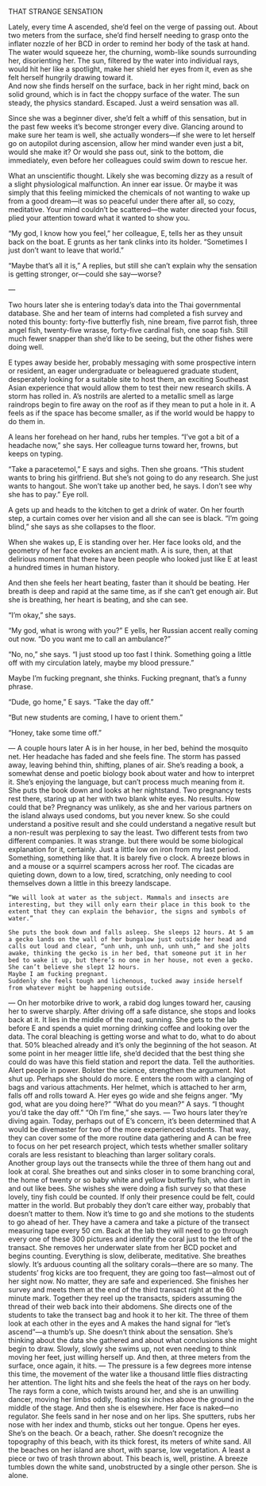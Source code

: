 
<p> THAT STRANGE SENSATION </p>

<p> Lately, every time A ascended, she’d feel on the verge of passing out. About two meters from the surface, she’d find herself needing to grasp onto the inflater nozzle of her BCD in order to remind her body of the task at hand. The water would squeeze her, the churning, womb-like sounds surrounding her, disorienting her. The sun, filtered by the water into individual rays, would hit her like a spotlight, make her shield her eyes from it, even as she felt herself hungrily drawing toward it. </br>
And now she finds herself on the surface, back in her right mind, back on solid ground, which is in fact the choppy surface of the water. The sun steady, the physics standard. Escaped. Just a weird sensation was all. </p>
	<p>Since she was a beginner diver, she’d felt a whiff of this sensation, but in the past few weeks it’s become stronger every dive. Glancing around to make sure her team is well, she actually wonders—if she were to let herself go on autopilot during ascension, allow her mind wander even just a bit, would she make it? Or would she pass out, sink to the bottom, die immediately, even before her colleagues could swim down to rescue her. </p>
	<p>What an unscientific thought. Likely she was becoming dizzy as a result of a slight physiological malfunction. An inner ear issue. Or maybe it was simply that this feeling mimicked the chemicals of not wanting to wake up from a good dream—it was so peaceful under there after all, so cozy, meditative. Your mind couldn’t be scattered—the water directed your focus, plied your attention toward what it wanted to show you. 	</p>
	<p>“My god, I know how you feel,” her colleague, E, tells her as they unsuit back on the boat. E grunts as her tank clinks into its holder. “Sometimes I just don’t want to leave that world.” 
	<p>“Maybe that’s all it is,” A replies, but still she can’t explain why the sensation is getting stronger, or—could she say—worse? </p>
<p>— </p>
<p>Two hours later she is entering today’s data into the Thai governmental database. She and her team of interns had completed a fish survey and noted this bounty: forty-five butterfly fish, nine bream, five parrot fish, three angel fish, twenty-five wrasse, forty-five cardinal fish, one soap fish. Still much fewer snapper than she’d like to be seeing, but the other fishes were doing well. </p>
	<p>E types away beside her, probably messaging with some prospective intern or resident, an eager undergraduate or beleaguered graduate student, desperately looking for a suitable site to host them, an exciting Southeast Asian experience that would allow them to test their new research skills.  A storm has rolled in. A’s nostrils are alerted to a metallic smell as large raindrops begin to fire away on the roof as if they mean to put a hole in it. A feels as if the space has become smaller, as if the world would be happy to do them in. </p>
	<p>A leans her forehead on her hand, rubs her temples. “I’ve got a bit of a headache now,” she says. Her colleague turns toward her, frowns, but keeps on typing. </p>
	<p>“Take a paracetemol,” E says and sighs. Then she groans. “This student wants to bring his girlfriend. But she’s not going to do any research. She just wants to hangout. She won’t take up another bed, he says. I don’t see why she has to pay.” Eye roll. </p> 
	 <p>A gets up and heads to the kitchen to get a drink of water. On her fourth step, a curtain comes over her vision and all she can see is black. “I’m going blind,” she says as she collapses to the floor. </p>
	<p>When she wakes up, E is standing over her. Her face looks old, and the geometry of her face evokes an ancient math. A is sure, then, at that delirious moment that there have been people who looked just like E at least a hundred times in human history.</p> 
	<p>And then she feels her heart beating, faster than it should be beating. Her breath is deep and rapid at the same time, as if she can’t get enough air. But she is breathing, her heart is beating, and she can see. </p>
	<p>“I’m okay,” she says. </p>
	<p>“My god, what is wrong with you?” E yells, her Russian accent really coming out now. “Do you want me to call an ambulance?”</p>
	<p>“No, no,” she says. “I just stood up too fast I think. Something going a little off with my circulation lately, maybe my blood pressure.”</p>
	<p>Maybe I’m fucking pregnant, she thinks. Fucking pregnant, that’s a funny phrase. </p>
	<p>“Dude, go home,” E says. “Take the day off.” </p>
	<p>“But new students are coming, I have to orient them.” </p>
	<p>“Honey, take some time off.” </p>
—
A couple hours later A is in her house, in her bed, behind the mosquito net. Her headache has faded and she feels fine. The storm has passed away, leaving behind thin, shifting, planes of air. She’s reading a book, a somewhat dense and poetic biology book about water and how to interpret it. She’s enjoying the language, but can’t process much meaning from it. She puts the book down and looks at her nightstand. Two pregnancy tests rest there, staring up at her with two blank white eyes. No results. How could that be? 
	Pregnancy was unlikely, as she and her various partners on the island always used condoms, but you never knew. So she could understand a positive result and she could understand a negative result but a non-result was perplexing to say the least. Two different tests from two different companies. It was strange. but there would be some biological explanation for it, certainly. 
	Just a little low on iron from my last period. Something, something like that. 
	It is barely five o clock. A breeze blows in and a mouse or a squirrel scampers across her roof. The cicadas are quieting down, down to a low, tired, scratching, only needing to cool themselves down a little in this breezy landscape. 
	
	“We will look at water as the subject. Mammals and insects are interesting, but they will only earn their place in this book to the 
	extent that they can explain the behavior, the signs and symbols of water.”

	She puts the book down and falls asleep. She sleeps 12 hours. At 5 am a gecko lands on the wall of her bungalow just outside her head and calls out loud and clear, “unh unh, unh unh, unh unh,” and she jolts awake, thinking the gecko is in her bed, that someone put it in her bed to wake it up, but there’s no one in her house, not even a gecko. 
	She can’t believe she slept 12 hours. 
	Maybe I am fucking pregnant.
	Suddenly she feels tough and lichenous, tucked away inside herself from whatever might be happening outside.
—
On her motorbike drive to work, a rabid dog lunges toward her, causing her to swerve sharply. After driving off a safe distance, she stops and looks back at it. It lies in the middle of the road, sunning.
	She gets to the lab before E and spends a quiet morning drinking coffee and looking over the data. The coral bleaching is getting worse and what to do, what to do about that. 50% bleached already and it’s only the beginning of the hot season. At some point in her meager little life, she’d decided that the best thing she could do was have this field station and report the data. Tell the authorities. Alert people in power. Bolster the science, strengthen the argument. Not shut up. Perhaps she should do more. 
	E enters the room with a clanging of bags and various attachments. Her helmet, which is attached to her arm, falls off and rolls toward A. 
	Her eyes go wide and she feigns anger. “My god, what are you doing here?”
	“What do you mean?” A says. 
	“I thought you’d take the day off.” 
	“Oh I’m fine,” she says. 
—
Two hours later they’re diving again. Today, perhaps out of E’s concern, it’s been determined that A would be divemaster for two of the more experienced students. That way, they can cover some of the more routine data gathering and A can be free to focus on her pet research project, which tests whether smaller solitary corals are less resistant to bleaching than larger solitary corals.  
	Another group lays out the transects while the three of them hang out and look at coral. She breathes out and sinks closer in to some branching coral, the home of twenty or so baby white and yellow butterfly fish, who dart in and out like bees. She wishes she were doing a fish survey so that these lovely, tiny fish could be counted. If only their presence could be felt, could matter in the world. But probably they don’t care either way, probably that doesn’t matter to them. 
	Now it’s time to go and she motions to the students to go ahead of her. They have a camera and take a picture of the transect measuring tape every 50 cm. Back at the lab they will need to go through every one of these 300 pictures and identify the coral just to the left of the transact. She removes her underwater slate from her BCD pocket and begins counting. Everything is slow, deliberate, meditative. She breathes slowly. It’s arduous counting all the solitary corals—there are so many. The students’ frog kicks are too frequent, they are going too fast—almost out of her sight now. No matter, they are safe and experienced. She finishes her survey and meets them at the end of the third transact right at the 60 minute mark. Together they reel up the transacts, spiders assuming the thread of their web back into their abdomens. She directs one of the students to take the transect bag and hook it to her kit. The three of them look at each other in the eyes and A makes the hand signal for “let’s ascend”—a thumb’s up. 
	She doesn’t think about the sensation. She’s thinking about the data she gathered and about what conclusions she might begin to draw. Slowly, slowly she swims up, not even needing to think moving her feet, just willing herself up. And then, at three meters from the surface, once again, it hits.
—
	The pressure is a few degrees more intense this time, the movement of the water like a thousand little flies distracting her attention. The light hits and she feels the heat of the rays on her body. The rays form a cone, which twists around her, and she is an unwilling dancer, moving her limbs oddly, floating six inches above the ground in the middle of the stage. 
	And then she is elsewhere. Her face is naked—no regulator. She feels sand in her nose and on her lips. She sputters, rubs her nose with her index and thumb, sticks out her tongue. Opens her eyes. She’s on the beach. Or a beach, rather. She doesn’t recognize the topography of this beach, with its thick forest, its meters of white sand. All the beaches on her island are short, with sparse, low vegetation. A least a piece or two of trash thrown about. This beach is, well, pristine. A breeze tumbles down the white sand, unobstructed by a single other person. She is alone. </p>
